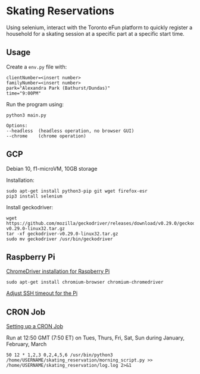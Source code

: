 # Skating Reservations
Using selenium, interact with the Toronto eFun platform to quickly register a household for a skating session at a specific part at a specific start time.

## Usage
Create a `env.py` file with:
```
clientNumber=<insert number>
familyNumber=<insert number>
park="Alexandra Park (Bathurst/Dundas)"
time="9:00PM"
```

Run the program using:
```
python3 main.py

Options:
--headless  (headless operation, no browser GUI)
--chrome    (chrome operation)
```

## GCP
Debian 10, f1-microVM, 10GB storage

Installation:
```
sudo apt-get install python3-pip git wget firefox-esr
pip3 install selenium
```

Install geckodriver:
```
wget https://github.com/mozilla/geckodriver/releases/download/v0.29.0/geckodriver-v0.29.0-linux32.tar.gz
tar -xf geckodriver-v0.29.0-linux32.tar.gz
sudo mv geckodriver /usr/bin/geckodriver
```

## Raspberry Pi
[ChromeDriver installation for Raspberry Pi](https://ivanderevianko.com/2020/01/selenium-chromedriver-for-raspberrypi)
```
sudo apt-get install chromium-browser chromium-chromedriver
```

[Adjust SSH timeout for the Pi](https://www.digitalocean.com/community/questions/how-to-increase-ssh-connection-timeout)

## CRON Job
[Setting up a CRON Job](https://vitux.com/how-to-setup-a-cron-job-in-debian-10/)

Run at 12:50 GMT (7:50 ET) on Tues, Thurs, Fri, Sat, Sun during January, February, March
```
50 12 * 1,2,3 0,2,4,5,6 /usr/bin/python3 /home/USERNAME/skating_reservation/morning_script.py >> /home/USERNAME/skating_reservation/log.log 2>&1
```

